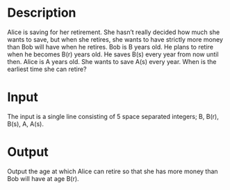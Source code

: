 # Description
Alice is saving for her retirement. 
She hasn’t really decided how much she wants to save, but when she retires, she wants to have strictly more money than Bob will have when he retires.
Bob is B years old. He plans to retire when he becomes B(r) years old. He saves B(s) every year from now until then.
Alice is A years old. She wants to save A(s) every year. When is the earliest time she can retire?

# Input
The input is a single line consisting of 5 space separated integers; B, B(r), B(s), A, A(s).

# Output
Output the age at which Alice can retire so that she has more money than Bob will have at age B(r).
